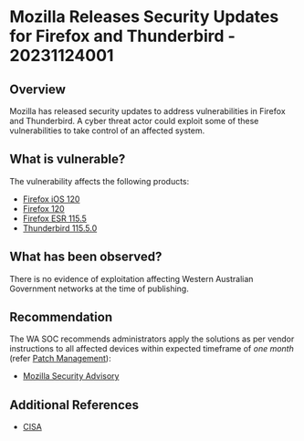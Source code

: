 # Mozilla Releases Security Updates for Firefox and Thunderbird - 20231124001

## Overview

Mozilla has released security updates to address vulnerabilities in Firefox and Thunderbird. A cyber threat actor could exploit some of these vulnerabilities to take control of an affected system.


## What is vulnerable?

The vulnerability affects the following products:

- [Firefox iOS 120](https://www.mozilla.org/en-US/security/advisories/mfsa2023-51/)
- [Firefox 120](https://www.mozilla.org/en-US/security/advisories/mfsa2023-49/)
- [Firefox ESR 115.5](https://www.mozilla.org/en-US/security/advisories/mfsa2023-50/)
- [Thunderbird 115.5.0](https://www.mozilla.org/en-US/security/advisories/mfsa2023-52/)

## What has been observed?

There is no evidence of exploitation affecting Western Australian Government networks at the time of publishing.

## Recommendation

The WA SOC recommends administrators apply the solutions as per vendor instructions to all affected devices within expected timeframe of *one month* (refer [Patch Management](../guidelines/patch-management.md)):

- [Mozilla Security Advisory](https://www.mozilla.org/en-US/security/advisories/)

## Additional References

- [CISA](https://www.cisa.gov/news-events/alerts/2023/11/22/mozilla-releases-security-updates-firefox-and-thunderbird)
